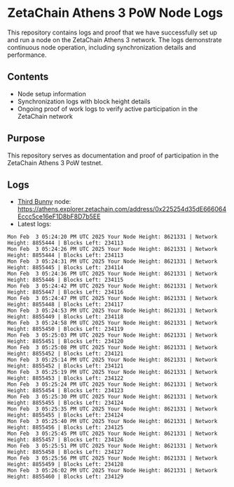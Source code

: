 # ZetaChain Athens 3 PoW Node Logs
This repository contains logs and proof that we have successfully set up and run a node on the ZetaChain Athens 3 network. The logs demonstrate continuous node operation, including synchronization details and performance.

## Contents
- Node setup information
- Synchronization logs with block height details
- Ongoing proof of work logs to verify active participation in the ZetaChain network

## Purpose
This repository serves as documentation and proof of participation in the ZetaChain Athens 3 PoW testnet.

## Logs

- [Third Bunny](https://thirdbunny.xyz/) node: https://athens.explorer.zetachain.com/address/0x225254d35dE666064Eccc5ce16eF1D8bF8D7b5EE
- Latest logs:
```
Mon Feb  3 05:24:20 PM UTC 2025 Your Node Height: 8621331 | Network Height: 8855444 | Blocks Left: 234113
Mon Feb  3 05:24:26 PM UTC 2025 Your Node Height: 8621331 | Network Height: 8855444 | Blocks Left: 234113
Mon Feb  3 05:24:31 PM UTC 2025 Your Node Height: 8621331 | Network Height: 8855445 | Blocks Left: 234114
Mon Feb  3 05:24:36 PM UTC 2025 Your Node Height: 8621331 | Network Height: 8855446 | Blocks Left: 234115
Mon Feb  3 05:24:42 PM UTC 2025 Your Node Height: 8621331 | Network Height: 8855447 | Blocks Left: 234116
Mon Feb  3 05:24:47 PM UTC 2025 Your Node Height: 8621331 | Network Height: 8855448 | Blocks Left: 234117
Mon Feb  3 05:24:53 PM UTC 2025 Your Node Height: 8621331 | Network Height: 8855449 | Blocks Left: 234118
Mon Feb  3 05:24:58 PM UTC 2025 Your Node Height: 8621331 | Network Height: 8855450 | Blocks Left: 234119
Mon Feb  3 05:25:03 PM UTC 2025 Your Node Height: 8621331 | Network Height: 8855451 | Blocks Left: 234120
Mon Feb  3 05:25:08 PM UTC 2025 Your Node Height: 8621331 | Network Height: 8855452 | Blocks Left: 234121
Mon Feb  3 05:25:14 PM UTC 2025 Your Node Height: 8621331 | Network Height: 8855452 | Blocks Left: 234121
Mon Feb  3 05:25:19 PM UTC 2025 Your Node Height: 8621331 | Network Height: 8855453 | Blocks Left: 234122
Mon Feb  3 05:25:24 PM UTC 2025 Your Node Height: 8621331 | Network Height: 8855454 | Blocks Left: 234123
Mon Feb  3 05:25:30 PM UTC 2025 Your Node Height: 8621331 | Network Height: 8855455 | Blocks Left: 234124
Mon Feb  3 05:25:35 PM UTC 2025 Your Node Height: 8621331 | Network Height: 8855455 | Blocks Left: 234124
Mon Feb  3 05:25:40 PM UTC 2025 Your Node Height: 8621331 | Network Height: 8855456 | Blocks Left: 234125
Mon Feb  3 05:25:45 PM UTC 2025 Your Node Height: 8621331 | Network Height: 8855457 | Blocks Left: 234126
Mon Feb  3 05:25:51 PM UTC 2025 Your Node Height: 8621331 | Network Height: 8855458 | Blocks Left: 234127
Mon Feb  3 05:25:56 PM UTC 2025 Your Node Height: 8621331 | Network Height: 8855459 | Blocks Left: 234128
Mon Feb  3 05:26:02 PM UTC 2025 Your Node Height: 8621331 | Network Height: 8855460 | Blocks Left: 234129
```

